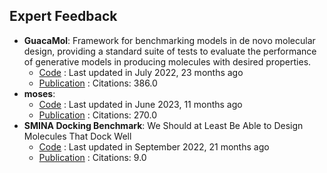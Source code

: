 ## Expert Feedback
- **GuacaMol**: Framework for benchmarking models in de novo molecular design, providing a standard suite of tests to evaluate the performance of generative models in producing molecules with desired properties.
	- [Code](https://github.com/BenevolentAI/guacamol) : Last updated in July 2022, 23 months ago
	- [Publication](https://doi.org/10.1021/acs.jcim.8b00839) : Citations: 386.0
- **moses**: 
	- [Code](https://github.com/molecularsets/moses) : Last updated in June 2023, 11 months ago
	- [Publication](https://doi.org/10.3389/fphar.2020.565644) : Citations: 270.0
- **SMINA Docking Benchmark**: We Should at Least Be Able to Design Molecules That Dock Well
	- [Code](https://github.com/cieplinski-tobiasz/smina-docking-benchmark) : Last updated in September 2022, 21 months ago
	- [Publication](https://doi.org/10.1021/acs.jcim.2c01355) : Citations: 9.0
